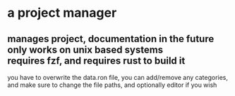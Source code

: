 # a project manager
manages project, documentation in the future   
only works on unix based systems  
requires fzf, and requires rust to build it  
----
you have to overwrite the data.ron file, you can add/remove any categories, and make sure to change the file paths, and optionally editor if you wish
